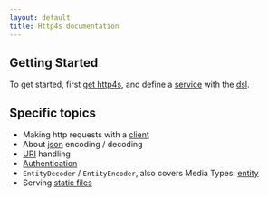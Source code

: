 ```yaml
---
layout: default
title: Http4s documentation
---
```


## Getting Started

To get started, first [get http4s], and define a [service] with the [dsl].

## Specific topics

* Making http requests with a [client]
* About [json] encoding / decoding
* [URI] handling
* [Authentication]
* `EntityDecoder` / `EntityEncoder`, also covers Media Types: [entity]
* Serving [static files]

[get http4s]: build.html
[json]: json.html
[client]: client.html
[service]: service.html
[URI]: uri.html
[Authentication]: auth.html
[entity]: entity.html
[dsl]: dsl.html
[static files]: static.html
